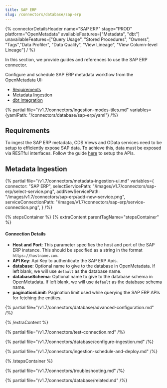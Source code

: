```yaml
---
title: SAP ERP
slug: /connectors/database/sap-erp
---
```


{% connectorDetailsHeader
name="SAP ERP"
stage="PROD"
platform="OpenMetadata"
availableFeatures=["Metadata", "dbt"]
unavailableFeatures=["Query Usage", "Stored Procedures", "Owners", "Tags","Data Profiler", "Data Quality", "View Lineage", "View Column-level Lineage"]
/ %}


In this section, we provide guides and references to use the SAP ERP connector.

Configure and schedule SAP ERP metadata workflow from the OpenMetadata UI:

- [Requirements](#requirements)
- [Metadata Ingestion](#metadata-ingestion)
- [dbt Integration](/connectors/ingestion/workflows/dbt)

{% partial file="/v1.7/connectors/ingestion-modes-tiles.md" variables={yamlPath: "/connectors/database/sap-erp/yaml"} /%}

## Requirements

To ingest the SAP ERP metadata, CDS Views and OData services need to be setup to efficiently expose SAP data. To achieve this, data must be exposed via RESTful interfaces.
Follow the guide [here](/connectors/database/sap-erp/setup-sap-apis) to setup the APIs.

## Metadata Ingestion

{% partial 
  file="/v1.7/connectors/metadata-ingestion-ui.md" 
  variables={
    connector: "SAP ERP", 
    selectServicePath: "/images/v1.7/connectors/sap-erp/select-service.png",
    addNewServicePath: "/images/v1.7/connectors/sap-erp/add-new-service.png",
    serviceConnectionPath: "/images/v1.7/connectors/sap-erp/service-connection.png",
} 
/%}

{% stepsContainer %}
{% extraContent parentTagName="stepsContainer" %}

#### Connection Details

- **Host and Port**: This parameter specifies the host and port of the SAP ERP instance. This should be specified as a string in the format `https://hostname.com`.
- **API Key**: Api Key to authenticate the SAP ERP Apis.
- **database**: Optional name to give to the database in OpenMetadata. If left blank, we will use `default` as the database name.
- **databaseSchema**: Optional name to give to the database schema in OpenMetadata. If left blank, we will use `default` as the database schema name.
- **paginationLimit**: Pagination limit used while querying the SAP ERP APIs for fetching the entities.

{% partial file="/v1.7/connectors/database/advanced-configuration.md" /%}

{% /extraContent %}

{% partial file="/v1.7/connectors/test-connection.md" /%}

{% partial file="/v1.7/connectors/database/configure-ingestion.md" /%}

{% partial file="/v1.7/connectors/ingestion-schedule-and-deploy.md" /%}

{% /stepsContainer %}

{% partial file="/v1.7/connectors/troubleshooting.md" /%}

{% partial file="/v1.7/connectors/database/related.md" /%}
